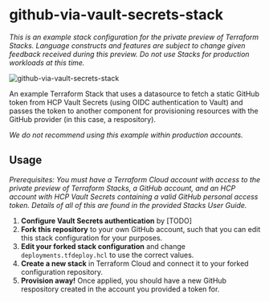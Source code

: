# github-via-vault-secrets-stack

_This is an example stack configuration for the private preview of Terraform Stacks. Language
constructs and features are subject to change given feedback received during this preview. Do not
use Stacks for production workloads at this time._

![github-via-vault-secrets-stack](https://github.com/hashicorp/github-via-vault-secrets-stack/assets/2430490/1b4b919c-0559-4d7b-8d05-f669c23ac828)


An example Terraform Stack that uses a datasource to fetch a static GitHub token from HCP Vault
Secrets (using OIDC authentication to Vault) and passes the token to another component for provisioning resources
with the GitHub provider (in this case, a respository).

_We do not recommend using this example within production accounts._

## Usage

_Prerequisites: You must have a Terraform Cloud account with access to the private preview of
Terraform Stacks, a GitHub account, and an HCP account with HCP Vault Secrets containing a valid
GitHub personal access token. Details of all of this are found in the provided Stacks User Guide._

1. **Configure Vault Secrets authentication** by [TODO]
2. **Fork this repository** to your own GitHub account, such that you can edit this stack configuration
   for your purposes.
3. **Edit your forked stack configuration** and change `deployments.tfdeploy.hcl` to use the correct values.
4. **Create a new stack** in Terraform Cloud and connect it to your forked configuration repository.
5. **Provision away!** Once applied, you should have a new GitHub respository created in the account you provided a token for.
